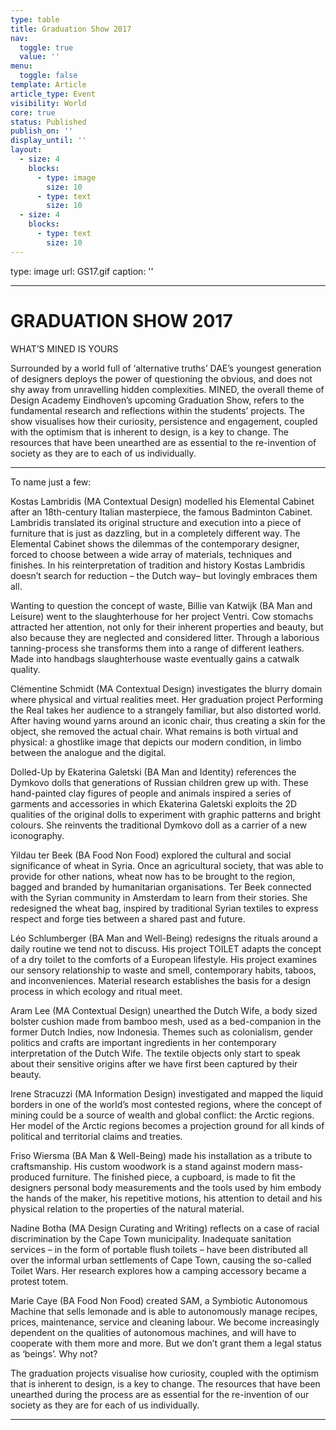 ```yaml
---
type: table
title: Graduation Show 2017
nav:
  toggle: true
  value: ''
menu:
  toggle: false
template: Article
article_type: Event
visibility: World
core: true
status: Published
publish_on: ''
display_until: ''
layout:
  - size: 4
    blocks:
      - type: image
        size: 10
      - type: text
        size: 10
  - size: 4
    blocks:
      - type: text
        size: 10
---
```


type: image
url: GS17.gif
caption: ''

---

# GRADUATION SHOW 2017

WHAT’S MINED IS YOURS

Surrounded by a world full of ‘alternative truths’ DAE’s youngest generation of designers deploys the power of questioning the obvious, and does not shy away from unravelling hidden complexities. MINED, the overall theme of Design Academy Eindhoven’s upcoming Graduation Show, refers to the fundamental research and reflections within the students’ projects. The show visualises how their curiosity, persistence and engagement, coupled with the optimism that is inherent to design, is a key to change. The resources that have been unearthed are as essential to the re-invention of society as they are to each of us individually.

---

To name just a few:

Kostas Lambridis (MA Contextual Design) modelled his Elemental Cabinet after an 18th-century Italian masterpiece, the famous Badminton Cabinet. Lambridis translated its original structure and execution into a piece of furniture that is just as dazzling, but in a completely different way. The Elemental Cabinet shows the dilemmas of the contemporary designer, forced to choose between a wide array of materials, techniques and finishes. In his reinterpretation of tradition and history Kostas Lambridis doesn’t search for reduction – the Dutch way– but lovingly embraces them all.

Wanting to question the concept of waste, Billie van Katwijk (BA Man and Leisure) went to the slaughterhouse for her project Ventri. Cow stomachs attracted her attention, not only for their inherent properties and beauty, but also because they are neglected and considered litter. Through a laborious tanning-process she transforms them into a range of different leathers. Made into handbags slaughterhouse waste eventually gains a catwalk quality.

Clémentine Schmidt (MA Contextual Design) investigates the blurry domain where physical and virtual realities meet. Her graduation project Performing the Real takes her audience to a strangely familiar, but also distorted world. After having wound yarns around an iconic chair, thus creating a skin for the object, she removed the actual chair. What remains is both virtual and physical: a ghostlike image that depicts our modern condition, in limbo between the analogue and the digital.

Dolled-Up by Ekaterina Galetski (BA Man and Identity) references the Dymkovo dolls that generations of Russian children grew up with. These hand-painted clay figures of people and animals inspired a series of garments and accessories in which Ekaterina Galetski exploits the 2D qualities of the original dolls to experiment with graphic patterns and bright colours. She reinvents the traditional Dymkovo doll as a carrier of a new iconography.

Yildau ter Beek (BA Food Non Food) explored the cultural and social significance of wheat in Syria. Once an agricultural society, that was able to provide for other nations, wheat now has to be brought to the region, bagged and branded by humanitarian organisations. Ter Beek connected with the Syrian community in Amsterdam to learn from their stories. She redesigned the wheat bag, inspired by traditional Syrian textiles to express respect and forge ties between a shared past and future.

Léo Schlumberger (BA Man and Well-Being) redesigns the rituals around a daily routine we tend not to discuss. His project TOILET adapts the concept of a dry toilet to the comforts of a European lifestyle. His project examines our sensory relationship to waste and smell, contemporary habits, taboos, and inconveniences. Material research establishes the basis for a design process in which ecology and ritual meet.

Aram Lee (MA Contextual Design) unearthed the Dutch Wife, a body sized bolster cushion made from bamboo mesh, used as a bed-companion in the former Dutch Indies, now Indonesia. Themes such as colonialism, gender politics and crafts are important ingredients in her contemporary interpretation of the Dutch Wife. The textile objects only start to speak about their sensitive origins after we have first been captured by their beauty.

Irene Stracuzzi (MA Information Design) investigated and mapped the liquid borders in one of the world’s most contested regions, where the concept of mining could be a source of wealth and global conflict: the Arctic regions. Her model of the Arctic regions becomes a projection ground for all kinds of political and territorial claims and treaties.

Friso Wiersma (BA Man & Well-Being) made his installation as a tribute to craftsmanship. His custom woodwork is a stand against modern mass-produced furniture. The finished piece, a cupboard, is made to fit the designers personal body measurements and the tools used by him embody the hands of the maker, his repetitive motions, his attention to detail and his physical relation to the properties of the natural material.

Nadine Botha (MA Design Curating and Writing) reflects on a case of racial discrimination by the Cape Town municipality. Inadequate sanitation services – in the form of portable flush toilets – have been distributed all over the informal urban settlements of Cape Town, causing the so-called Toilet Wars. Her research explores how a camping accessory became a protest totem.

Marie Caye (BA Food Non Food) created SAM, a Symbiotic Autonomous Machine that sells lemonade and is able to autonomously manage recipes, prices, maintenance, service and cleaning labour. We become increasingly dependent on the qualities of autonomous machines, and will have to cooperate with them more and more. But we don’t grant them a legal status as ‘beings’. Why not?

The graduation projects visualise how curiosity, coupled with the optimism that is inherent to design, is a key to change. The resources that have been unearthed during the process are as essential for the re-invention of our society as they are for each of us individually.

---
